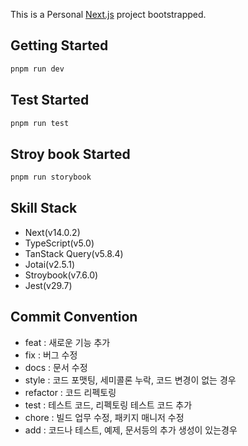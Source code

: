 This is a Personal [Next.js](https://nextjs.org/) project bootstrapped.

## Getting Started

```bash
pnpm run dev
```

## Test Started

```bash
pnpm run test
```

## Stroy book Started

```bash
pnpm run storybook
```

## Skill Stack

- Next(v14.0.2)
- TypeScript(v5.0)
- TanStack Query(v5.8.4)
- Jotai(v2.5.1)
- Stroybook(v7.6.0)
- Jest(v29.7)

## Commit Convention

- feat : 새로운 기능 추가
- fix : 버그 수정
- docs : 문서 수정
- style : 코드 포맷팅, 세미콜론 누락, 코드 변경이 없는 경우
- refactor : 코드 리펙토링
- test : 테스트 코드, 리펙토링 테스트 코드 추가
- chore : 빌드 업무 수정, 패키지 매니저 수정
- add : 코드나 테스트, 예제, 문서등의 추가 생성이 있는경우
